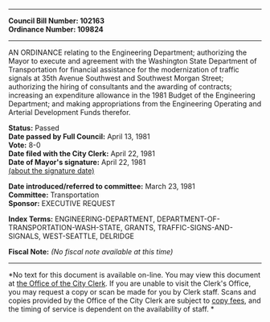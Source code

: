 * * * * *  
  
**Council Bill Number: [](#h0)[](#h2)102163**   
**Ordinance Number: 109824**  
  
* * * * *  
  
AN ORDINANCE relating to the Engineering Department; authorizing the Mayor to execute and agreement with the Washington State Department of Transportation for financial assistance for the modernization of traffic signals at 35th Avenue Southwest and Southwest Morgan Street; authorizing the hiring of consultants and the awarding of contracts; increasing an expenditure allowance in the 1981 Budget of the Engineering Department; and making appropriations from the Engineering Operating and Arterial Development Funds therefor.  
  
**Status:** Passed   
**Date passed by Full Council:** April 13, 1981   
**Vote:** 8-0   
**Date filed with the City Clerk:** April 22, 1981   
**Date of Mayor's signature:** April 22, 1981   
[(about the signature date)](/~public/approvaldate.htm)   
  
  
**Date introduced/referred to committee:** March 23, 1981   
**Committee:** Transportation   
**Sponsor:** EXECUTIVE REQUEST   
  
**Index Terms:** ENGINEERING-DEPARTMENT, DEPARTMENT-OF-TRANSPORTATION-WASH-STATE, GRANTS, TRAFFIC-SIGNS-AND-SIGNALS, WEST-SEATTLE, DELRIDGE  
  
**Fiscal Note:** *(No fiscal note available at this time)*  
  
* * * * *  
  
*No text for this document is available on-line. You may view this document at [the Office of the City Clerk](http://www.seattle.gov/leg/clerk/contactUs.htm). If you are unable to visit the Clerk's Office, you may request a copy or scan be made for you by Clerk staff. Scans and copies provided by the Office of the City Clerk are subject to [copy fees](http://clerk.seattle.gov/~public/clerkfees.htm), and the timing of service is dependent on the availability of staff. *  
  
  
